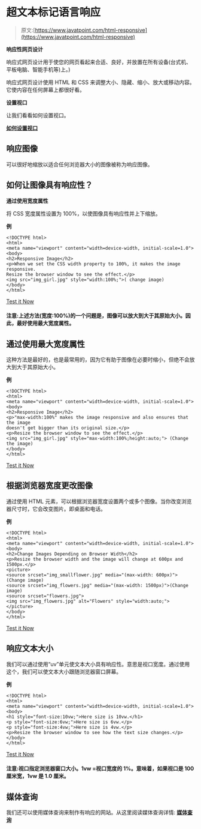 # 超文本标记语言响应

> 原文:[https://www.javatpoint.com/html-responsive](https://www.javatpoint.com/html-responsive)

**响应性网页设计**

响应式网页设计用于使您的网页看起来合适、良好，并放置在所有设备(台式机、平板电脑、智能手机等)上。)

响应式网页设计使用 HTML 和 CSS 来调整大小、隐藏、缩小、放大或移动内容。它使内容在任何屏幕上都很好看。

**设置视口**

让我们看看如何设置视口。

[**如何设置视口**](html-viewport)

## 响应图像

可以很好地缩放以适合任何浏览器大小的图像被称为响应图像。

## 如何让图像具有响应性？

**通过使用宽度属性**

将 CSS 宽度属性设置为 100%，以使图像具有响应性并上下缩放。

**例**

```
<!DOCTYPE html>
<html>
<meta name="viewport" content="width=device-width, initial-scale=1.0">
<body>
<h2>Responsive Image</h2>
<p>When we set the CSS width property to 100%, it makes the image responsive.  
Resize the browser window to see the effect.</p>
<img src="img_girl.jpg" style="width:100%;">( change image)
</body>
</html>

```

[Test it Now](https://www.javatpoint.com/oprweb/test.jsp?filename=htmlresponsive)

#### 注意:上述方法(宽度:100%)的一个问题是，图像可以放大到大于其原始大小。因此，最好使用最大宽度属性。

## 通过使用最大宽度属性

这种方法是最好的，也是最常用的，因为它有助于图像在必要时缩小，但绝不会放大到大于其原始大小。

**例**

```
<!DOCTYPE html>
<html>
<meta name="viewport" content="width=device-width, initial-scale=1.0">
<body>
<h2>Responsive Image</h2>
<p>"max-width:100%" makes the image responsive and also ensures that the image 
doesn't get bigger than its original size.</p>
<p>Resize the browser window to see the effect.</p>
<img src="img_girl.jpg" style="max-width:100%;height:auto;"> (Change the image) 
</body>
</html>

```

[Test it Now](https://www.javatpoint.com/oprweb/test.jsp?filename=htmlresponsive2)

## 根据浏览器宽度更改图像

通过使用 HTML <picture>元素，可以根据浏览器宽度设置两个或多个图像。当你改变浏览器尺寸时，它会改变图片。即桌面和电话。</picture>

**例**

```
<!DOCTYPE html>
<html>
<meta name="viewport" content="width=device-width, initial-scale=1.0">
<body>
<h2>Change Images Depending on Browser Width</h2>
<p>Resize the browser width and the image will change at 600px and 1500px.</p>
<picture>
<source srcset="img_smallflower.jpg" media="(max-width: 600px)">(Change image)
<source srcset="img_flowers.jpg" media="(max-width: 1500px)">(Change image)
<source srcset="flowers.jpg">
<img src="img_flowers.jpg" alt="Flowers" style="width:auto;">
</picture>
</body>
</html>

```

[Test it Now](https://www.javatpoint.com/oprweb/test.jsp?filename=htmlresponsive3)

## 响应文本大小

我们可以通过使用“uv”单元使文本大小具有响应性。意思是视口宽度。通过使用这个，我们可以使文本大小跟随浏览器窗口屏幕。

**例**

```
<!DOCTYPE html>
<html>
<meta name="viewport" content="width=device-width, initial-scale=1.0">
<body>
<h1 style="font-size:10vw;">Here size is 10vw.</h1>
<p style="font-size:6vw;">Here size is 6vw.</p>
<p style="font-size:4vw;">Here size is 4vw.</p>
<p>Resize the browser window to see how the text size changes.</p>
</body>
</html>

```

[Test it Now](https://www.javatpoint.com/oprweb/test.jsp?filename=htmlresponsive4)

#### 注意:视口指定浏览器窗口大小。1vw =视口宽度的 1%。意味着，如果视口是 100 厘米宽，1vw 是 1.0 厘米。

## 媒体查询

我们还可以使用媒体查询来制作有响应的网站。从这里阅读媒体查询详情: [**媒体查询**](https://www.javatpoint.com/css-media-query)